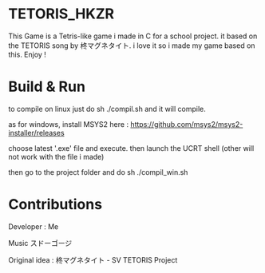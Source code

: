 # TETORIS_HKZR

This Game is a Tetris-like game i made in C for a school project. it based on the TETORIS song by 柊マグネタイト. i love it so i made my game based on this. Enjoy !

# Build & Run

to compile on linux just do sh ./compil.sh and it will compile.

as for windows, install MSYS2 here : https://github.com/msys2/msys2-installer/releases

choose latest '.exe' file and execute. then launch the UCRT shell (other will not work with the file i made)

then go to the project folder and do sh ./compil_win.sh

# Contributions

Developer : Me

Music スドーゴージ

Original idea : 柊マグネタイト - SV TETORIS Project